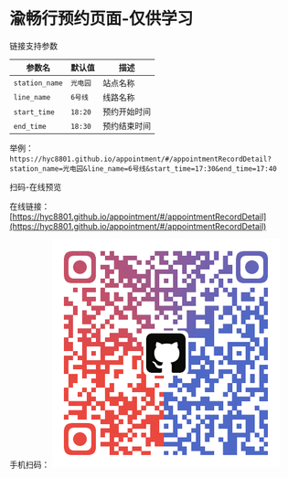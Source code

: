# 渝畅行预约页面-仅供学习



链接支持参数

| 参数名         | 默认值   | 描述         |
| -------------- | -------- | ------------ |
| `station_name` | `光电园` | 站点名称     |
| `line_name`    | `6号线`  | 线路名称     |
| `start_time`   | `18:20`  | 预约开始时间 |
| `end_time`     | `18:30`  | 预约结束时间 |

举例：
`https://hyc8801.github.io/appointment/#/appointmentRecordDetail?station_name=光电园&line_name=6号线&start_time=17:30&end_time=17:40`



扫码-在线预览

在线链接：
[https://hyc8801.github.io/appointment/#/appointmentRecordDetail](https://hyc8801.github.io/appointment/#/appointmentRecordDetail)

手机扫码：
![qrcode](./static/img/qrcode.png)